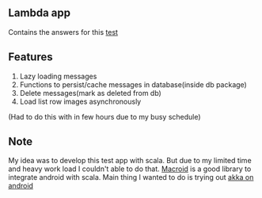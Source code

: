 ## Lambda app

Contains the answers for this [test](https://github.com/zbsz/test_app)

## Features

1. Lazy loading messages 
2. Functions to persist/cache messages in database(inside db package)  
3. Delete messages(mark as deleted from db)  
4. Load list row images asynchronously

(Had to do this with in few hours due to my busy schedule)

## Note

My idea was to develop this test app with scala. But due to my limited time and heavy work load I couldn't able to do that. 
[Macroid](http://macroid.github.io/) is a good library to integrate android with scala. Main thing I wanted to do is 
trying out [akka on android](http://macroid.github.io/modules/Akka.html)

